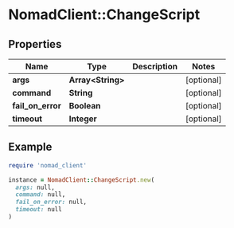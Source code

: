 # NomadClient::ChangeScript

## Properties

| Name | Type | Description | Notes |
| ---- | ---- | ----------- | ----- |
| **args** | **Array&lt;String&gt;** |  | [optional] |
| **command** | **String** |  | [optional] |
| **fail_on_error** | **Boolean** |  | [optional] |
| **timeout** | **Integer** |  | [optional] |

## Example

```ruby
require 'nomad_client'

instance = NomadClient::ChangeScript.new(
  args: null,
  command: null,
  fail_on_error: null,
  timeout: null
)
```

